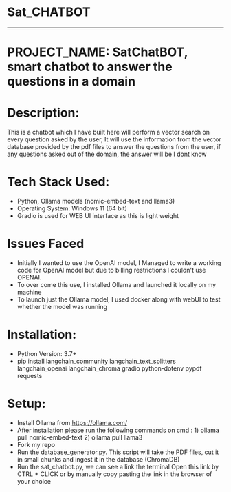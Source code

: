 # Sat_CHATBOT
-----------------------------------------------------------------------------------------------------------------------

# PROJECT_NAME: SatChatBOT, smart chatbot to answer the questions in a domain 


# Description:  
 This is a chatbot which I have built here will perform a vector search on every question asked by the user, It will use the information from the vector database provided by the pdf files to answer the questions from the user, if any questions asked out of the domain, the answer will be I dont know

# Tech Stack Used:
- Python, Ollama models (nomic-embed-text and llama3)
- Operating System: Windows 11 (64 bit)
- Gradio is used for WEB UI interface as this is light weight

# Issues Faced
- Initially I wanted to use the OpenAI model, I Managed to write a working code for OpenAI model but due to billing restrictions I couldn't use OPENAI. 
- To over come this use, I installed Ollama and launched it locally on my machine
- To launch just the Ollama model, I used docker along with webUI to test whether the model was running

# Installation:
- Python Version: 3.7+
- pip install langchain_community langchain_text_splitters langchain_openai langchain_chroma gradio python-dotenv pypdf requests


# Setup:
- Install Ollama from https://ollama.com/
- After installation please run the following commands on cmd : 1) ollama pull nomic-embed-text 2) ollama pull llama3
- Fork my repo
- Run the database_generator.py. 
  This script will take the PDF files, cut it in small chunks and ingest it in the database (ChromaDB) 
- Run the sat_chatbot.py, we can see a link the terminal
  Open this link by CTRL + CLICK or by manually copy pasting the link in the browser of your choice

